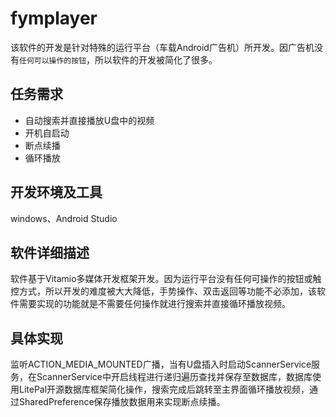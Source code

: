 # fymplayer

该软件的开发是针对特殊的运行平台（车载Android广告机）所开发。因广告机没有`任何可以操作的按钮`，所以软件的开发被简化了很多。

## 任务需求

* 自动搜索并直接播放U盘中的视频
* 开机自启动
* 断点续播
* 循环播放

## 开发环境及工具

windows、Android Studio

## 软件详细描述

软件基于Vitamio多媒体开发框架开发。因为运行平台没有任何可操作的按钮或触控方式，所以开发的难度被大大降低，手势操作、双击返回等功能不必添加，该软件需要实现的功能就是不需要任何操作就进行搜索并直接循环播放视频。

## 具体实现

监听ACTION_MEDIA_MOUNTED广播，当有U盘插入时启动ScannerService服务，在ScannerService中开启线程进行递归遍历查找并保存至数据库，数据库使用LitePal开源数据库框架简化操作，搜索完成后跳转至主界面循环播放视频，通过SharedPreference保存播放数据用来实现断点续播。